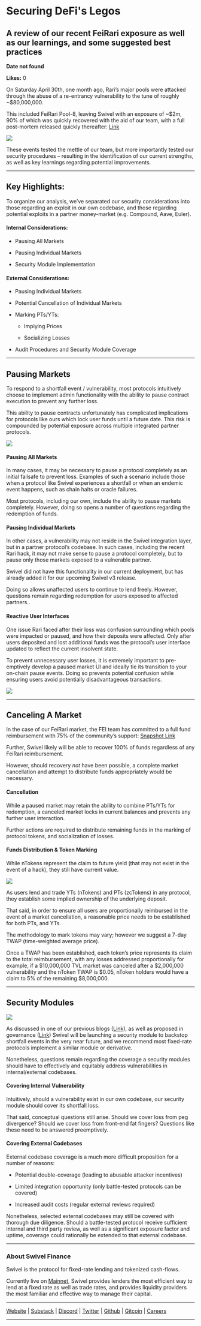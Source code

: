 # Securing DeFi's Legos

## A review of our recent FeiRari exposure as well as our learnings, and some suggested best practices

**Date not found**

**Likes:** 0

On Saturday April 30th, one month ago, Rari’s major pools were attacked through the abuse of a re-entrancy vulnerability to the tune of roughly ~$80,000,000.

This included FeiRari Pool-8, leaving Swivel with an exposure of ~$2m, 90% of which was quickly recovered with the aid of our team, with a full post-mortem released quickly thereafter: [Link](https://swivel.substack.com/p/rari-vulnerability-post-mortem?s=w)

[![](https://substackcdn.com/image/fetch/w_1456,c_limit,f_auto,q_auto:good,fl_progressive:steep/https%3A%2F%2Fbucketeer-e05bbc84-baa3-437e-9518-adb32be77984.s3.amazonaws.com%2Fpublic%2Fimages%2F106ef1ea-0948-4244-83f4-d0f69cf71685_10680x6201.png)](https://substackcdn.com/image/fetch/f_auto,q_auto:good,fl_progressive:steep/https%3A%2F%2Fbucketeer-e05bbc84-baa3-437e-9518-adb32be77984.s3.amazonaws.com%2Fpublic%2Fimages%2F106ef1ea-0948-4244-83f4-d0f69cf71685_10680x6201.png)

These events tested the mettle of our team, but more importantly tested our security procedures – resulting in the identification of our current strengths, as well as key learnings regarding potential improvements.

* * *

## Key Highlights:

To organize our analysis, we’ve separated our security considerations into those regarding an exploit in our own codebase, and those regarding potential exploits in a partner money-market (e.g. Compound, Aave, Euler).

####  **Internal Considerations:**

  * Pausing All Markets

  * Pausing Individual Markets

  * Security Module Implementation




####  **External Considerations:**

  * Pausing Individual Markets

  * Potential Cancellation of Individual Markets

  * Marking PTs/YTs:

    * Implying Prices

    * Socializing Losses

  * Audit Procedures and Security Module Coverage




* * *

## Pausing Markets

To respond to a shortfall event / vulnerability, most protocols intuitively choose to implement admin functionality with the ability to pause contract execution to prevent any further loss.

This ability to pause contracts unfortunately has complicated implications for protocols like ours which lock user funds until a future date. This risk is compounded by potential exposure across multiple integrated partner protocols.

[![](https://substackcdn.com/image/fetch/w_1456,c_limit,f_auto,q_auto:good,fl_progressive:steep/https%3A%2F%2Fbucketeer-e05bbc84-baa3-437e-9518-adb32be77984.s3.amazonaws.com%2Fpublic%2Fimages%2F5d0b8ab9-3986-4a6e-9a5a-33c5cadc3f70_4445x2501.png)](https://substackcdn.com/image/fetch/f_auto,q_auto:good,fl_progressive:steep/https%3A%2F%2Fbucketeer-e05bbc84-baa3-437e-9518-adb32be77984.s3.amazonaws.com%2Fpublic%2Fimages%2F5d0b8ab9-3986-4a6e-9a5a-33c5cadc3f70_4445x2501.png)

####  **Pausing All Markets**

In many cases, it may be necessary to pause a protocol completely as an initial failsafe to prevent loss. Examples of such a scenario include those when a protocol like Swivel experiences a shortfall or when an endemic event happens, such as chain halts or oracle failures.

Most protocols, including our own, include the ability to pause markets completely. However, doing so opens a number of questions regarding the redemption of funds.

####  **Pausing Individual Markets**

In other cases, a vulnerability may not reside in the Swivel integration layer, but in a partner protocol’s codebase. In such cases, including the recent Rari hack, it may not make sense to pause a protocol completely, but to pause only those markets exposed to a vulnerable partner.

Swivel did not have this functionality in our current deployment, but has already added it for our upcoming Swivel v3 release. 

Doing so allows unaffected users to continue to lend freely. However, questions remain regarding redemption for users exposed to affected partners..

####  **Reactive User Interfaces**

One issue Rari faced after their loss was confusion surrounding which pools were impacted or paused, and how their deposits were affected. Only after users deposited and lost additional funds was the protocol’s user interface updated to reflect the current insolvent state.

To prevent unnecessary user losses, it is extremely important to pre-emptively develop a paused market UI and ideally tie its transition to your on-chain pause events. Doing so prevents potential confusion while ensuring users avoid potentially disadvantageous transactions.

[![](https://substackcdn.com/image/fetch/w_1456,c_limit,f_auto,q_auto:good,fl_progressive:steep/https%3A%2F%2Fbucketeer-e05bbc84-baa3-437e-9518-adb32be77984.s3.amazonaws.com%2Fpublic%2Fimages%2F147411ff-bd95-45fa-aed8-1f520412af1f_2756x2918.png)](https://substackcdn.com/image/fetch/f_auto,q_auto:good,fl_progressive:steep/https%3A%2F%2Fbucketeer-e05bbc84-baa3-437e-9518-adb32be77984.s3.amazonaws.com%2Fpublic%2Fimages%2F147411ff-bd95-45fa-aed8-1f520412af1f_2756x2918.png)

* * *

## Canceling A Market

In the case of our FeiRari market, the FEI team has committed to a full fund reimbursement with 75% of the community’s support: [Snapshot Link](https://snapshot.org/#/fei.eth/proposal/0x17f4d3b0f4d54296b4c36e79fa186d6379d0c0a1ac2b27a599780b5db853de43)

Further, Swivel likely will be able to recover 100% of funds regardless of any FeiRari reimbursement.

However, should recovery _not_ have been possible, a complete market cancellation and attempt to distribute funds appropriately would be necessary.

####  **Cancellation**

While a paused market may retain the ability to combine PTs/YTs for redemption, a canceled market locks in current balances and prevents any further user interaction.

Further actions are required to distribute remaining funds in the marking of protocol tokens, and socialization of losses.

####  **Funds Distribution & Token Marking**

While nTokens represent the claim to future yield (that may not exist in the event of a hack), they still have current value.

[![](https://substackcdn.com/image/fetch/w_1456,c_limit,f_auto,q_auto:good,fl_progressive:steep/https%3A%2F%2Fbucketeer-e05bbc84-baa3-437e-9518-adb32be77984.s3.amazonaws.com%2Fpublic%2Fimages%2F2188a2ae-2c60-4b25-b6b8-2f90004e4dbb_1106x266.gif)](https://substackcdn.com/image/fetch/f_auto,q_auto:good,fl_progressive:steep/https%3A%2F%2Fbucketeer-e05bbc84-baa3-437e-9518-adb32be77984.s3.amazonaws.com%2Fpublic%2Fimages%2F2188a2ae-2c60-4b25-b6b8-2f90004e4dbb_1106x266.gif)

As users lend and trade YTs (nTokens) and PTs (zcTokens) in any protocol, they establish some implied ownership of the underlying deposit.

That said, in order to ensure all users are proportionally reimbursed in the event of a market cancellation, a reasonable price needs to be established for both PTs, and YTs.

The methodology to mark tokens may vary; however we suggest a 7-day TWAP (time-weighted average price).

Once a TWAP has been established, each token’s price represents its claim to the total reimbursement, with any losses addressed proportionally for example, if a $10,000,000 TVL market was canceled after a $2,000,000 vulnerability and the nToken TWAP is $0.05, nToken holders would have a claim to 5% of the remaining $8,000,000.

* * *

## Security Modules

[![](https://substackcdn.com/image/fetch/w_1456,c_limit,f_auto,q_auto:good,fl_progressive:steep/https%3A%2F%2Fbucketeer-e05bbc84-baa3-437e-9518-adb32be77984.s3.amazonaws.com%2Fpublic%2Fimages%2Fd1e04c4a-d149-4a53-9840-c4a4be77a27a_4626x4643.png)](https://substackcdn.com/image/fetch/f_auto,q_auto:good,fl_progressive:steep/https%3A%2F%2Fbucketeer-e05bbc84-baa3-437e-9518-adb32be77984.s3.amazonaws.com%2Fpublic%2Fimages%2Fd1e04c4a-d149-4a53-9840-c4a4be77a27a_4626x4643.png)

As discussed in one of our previous blogs ([Link](https://medium.com/swivel-finance/the-swiv-token-swivel-dao-the-ssm-dd8ce33f0b36)), as well as proposed in governance ([Link](https://gov.swivel.finance/t/stkswiv-a-core-mechanic-of-the-swivel-safety-module/205)) Swivel will be launching a security module to backstop shortfall events in the very near future, and we recommend most fixed-rate protocols implement a similar module or derivative.

Nonetheless, questions remain regarding the coverage a security modules should have to effectively and equitably address vulnerabilities in internal/external codebases.

####  **Covering Internal Vulnerability**

Intuitively, should a vulnerability exist in our own codebase, our security module should cover its shortfall loss.

That said, conceptual questions still arise. Should we cover loss from peg divergence? Should we cover loss from front-end fat fingers? Questions like these need to be answered preemptively.

####  **Covering External Codebases**

External codebase coverage is a much more difficult proposition for a number of reasons:

  * Potential double-coverage (leading to abusable attacker incentives)

  * Limited integration opportunity (only battle-tested protocols can be covered)

  * Increased audit costs (regular external reviews required)




Nonetheless, selected external codebases may still be covered with thorough due diligence. Should a battle-tested protocol receive sufficient internal and third party review, as well as a significant exposure factor and uptime, coverage could rationally be extended to that external codebase.

* * *

###  **About Swivel Finance**

Swivel is the protocol for fixed-rate lending and tokenized cash-flows.

Currently live on [Mainnet](https://mainnet.swivel.exchange/), Swivel provides lenders the most efficient way to lend at a fixed rate as well as trade rates, and provides liquidity providers the most familiar and effective way to manage their capital.

* * *

[Website](https://swivel.finance/) | [Substack](https://swivel.substack.com/) | [Discord](https://discord.gg/SkYskDQyVY) | [Twitter](https://twitter.com/SwivelFinance) | [Github](https://github.com/Swivel-Finance) | [Gitcoin](https://gitcoin.co/grants/1773/swivel-finance) | [Careers](https://angel.co/swivel-finance/recruiting/listings)

* * *
